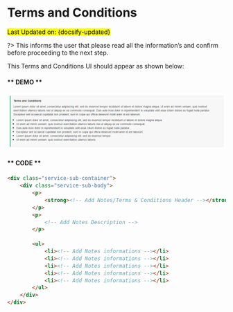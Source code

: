# Terms and Conditions
<mark>Last Updated on: {docsify-updated}</mark>

?> This informs the user that please read all the information’s and confirm before proceeding to the next step.

This Terms and Conditions UI should appear as shown below:

<!-- tabs:start -->

#### ** DEMO **

![Error Message](images/terms-conditions.png)

#### ** CODE **
```HTML
<div class="service-sub-container">
    <div class="service-sub-body">              
        <p>
            <strong><!-- Add Notes/Terms & Conditions Header --></strong>
        </p>
        <p>
            <!-- Add Notes Description -->           
        </p>

        <ul>
            <li><!-- Add Notes informations --></li>
            <li><!-- Add Notes informations --></li>
            <li><!-- Add Notes informations --></li>
            <li><!-- Add Notes informations --></li>
            <li><!-- Add Notes informations --></li>
        </ul>
    </div>
</div>
```

<!-- tabs:end -->
